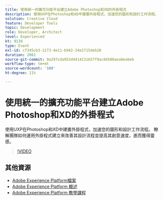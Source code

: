 ```yaml
---
title: 使用統一的擴充功能平台建立Adobe Photoshop和XD的外掛程式
description: 使用UXP在Photoshop和XD中建置外掛程式，加速您的圖形和設計工作流程。 瞭解團隊如何運用外掛程式建立來改善其設計流程並提高其創意速度，進而獲得靈感。
solution: Creative Cloud
feature: Developer Tools
topic: Development
role: Developer, Architect
level: Experienced
kt: 9138
type: Event
exl-id: cf345cb3-1273-4e11-b942-24e2715deb20
duration: 2061
source-git-commit: 9a297cda953d4414131657f9ac84580aea0eabeb
workflow-type: tm+mt
source-wordcount: '109'
ht-degree: 11%

---
```


# 使用統一的擴充功能平台建立Adobe Photoshop和XD的外掛程式

使用UXP在Photoshop和XD中建置外掛程式，加速您的圖形和設計工作流程。 瞭解團隊如何運用外掛程式建立來改善其設計流程並提高其創意速度，進而獲得靈感。

>[!VIDEO](https://video.tv.adobe.com/v/337593/?quality=12&learn=on&hidetitle=true)

## 其他資源

- [Adobe Experience Platform檔案](https://experienceleague.adobe.com/docs/experience-platform.html)
- [Adobe Experience Platform 概述](https://experienceleague.adobe.com/docs/experience-platform/landing/home.html?lang=zh-Hant)
- [Adobe Experience Platform 教學課程](https://experienceleague.adobe.com/docs/platform-learn/tutorials/overview.html?lang=zh-Hant)
